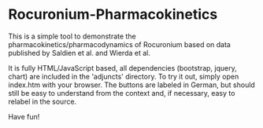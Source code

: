 # Rocuronium-Pharmacokinetics

This is a simple tool to demonstrate the pharmacokinetics/pharmacodynamics of Rocuronium based on data published by Saldien et al. and Wierda et al.  

It is fully HTML/JavaScript based, all dependencies (bootstrap, jquery, chart) are included in the 'adjuncts' directory. To try it out, simply open index.htm with your browser. The buttons are labeled in German, but should still be easy to understand from the context and, if necessary, easy to relabel in the source.

Have fun!

